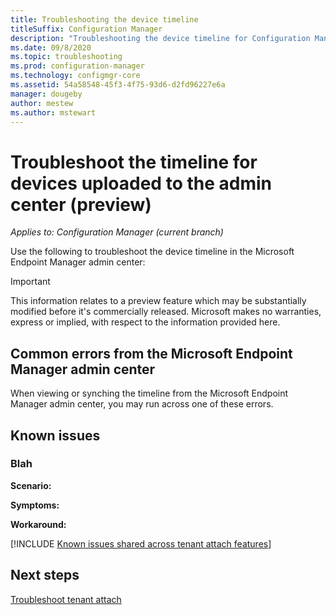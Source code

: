 ```yaml
---
title: Troubleshooting the device timeline
titleSuffix: Configuration Manager
description: "Troubleshooting the device timeline for Configuration Manager tenant attach"
ms.date: 09/8/2020
ms.topic: troubleshooting
ms.prod: configuration-manager
ms.technology: configmgr-core
ms.assetid: 54a58548-45f3-4f75-93d6-d2fd96227e6a
manager: dougeby
author: mestew
ms.author: mstewart
---
```


# <a name="bkmk_timeline"></a> Troubleshoot the timeline for devices uploaded to the admin center (preview)
<!--CM7141381, IN7552762 pubpreview Sept8, 2020 -->
*Applies to: Configuration Manager (current branch)*

Use the following to troubleshoot the device timeline in the Microsoft Endpoint Manager admin center:

> [!Important]
> This information relates to a preview feature which may be substantially modified before it's commercially released. Microsoft makes no warranties, express or implied, with respect to the information provided here.


## <a name="bkmk_common"></a> Common errors from the Microsoft Endpoint Manager admin center

When viewing or synching the timeline from the Microsoft Endpoint Manager admin center, you may run across one of these errors.  

### <a name="bkmk_"></a> 





## Known issues

### Blah

**Scenario:** 

**Symptoms:** 

**Workaround:** 

[!INCLUDE [Known issues shared across tenant attach features](includes/known-issues-shared.md)]


## Next steps

[Troubleshoot tenant attach](troubleshoot.md)